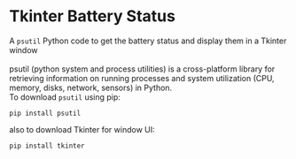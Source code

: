 # Tkinter Battery Status
A `psutil` Python code to get the battery status and display them in a Tkinter window <br> <br>
psutil (python system and process utilities) is a cross-platform library for retrieving information on running processes and system utilization (CPU, memory, disks, network, sensors) in Python. <br>
To download `psutil` using pip:
```
pip install psutil
```
also to download Tkinter for window UI:
```
pip install tkinter
```
